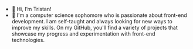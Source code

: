 - 👋 Hi, I’m Tristan!
- 👀 I'm a computer science sophomore who is passionate about front-end development. I am self-taught and always looking for new ways to improve my skills. On my GitHub, you'll find a variety of projects that showcase my progress and experimentation with front-end technologies. 





<!---
yahuss01/yahuss01 is a ✨ special ✨ repository because its `README.md` (this file) appears on your GitHub profile.
You can click the Preview link to take a look at your changes.
--->
